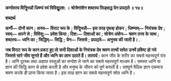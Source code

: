 **कर्णावस्य विनिॢभन्नौ धिष्ण्यं स्वं विविशुॢदश: ।** **श्रोत्रेणांशेन शब्दस्य सिङ्क्षद्ध येन प्रपद्यते ॥ १७॥** 

**शब्दार्थ** 

**कर्णौ—** **दोनों कान** **; अस्य—** **विराट रूप के** **; विनिॢभन्नौ—** **इस तरह पृथक् होकर** **; धिष्ण्यम्—** **नियंत्रक देव** **; स्वम्—** **अपने से** **;** **विविशु:—** **प्रवेश किया** **; दिश:—** **दिशाओं का** **; श्रोत्रेण अंशेन—** **श्रवण तत्त्व के साथ** **; शब्दस्य—** **ध्वनि का** **; सिद्धिम्—** **सिद्धि** **;** **येन—** **जिससे** **; प्रपद्यते—** **अनुभव की जाती है।** **.** 

**जब विराट रूप के कान प्रकट हुए तो सभी दिशाओं के नियंत्रक देव श्रवण तत्त्वों समेत** **उनमें प्रविष्ट हो गये जिससे सारे जीव सुनते हैं और ध्वनि का लाभ उठाते हैं।** **तात्पर्य :** कान जीव के शरीर का सबसे महत्त्वपूर्ण यंत्र है। ध्वनि दूरस्थ तथा अज्ञात वस्तुओं का सन्देश ले जाने का सबसे महत्त्वपूर्ण माध्यम है। समस्त ध्वनि या ज्ञान की सिद्धि कान से प्रवेश करती है और मनुष्य के जीवन को पूर्ण बनाती है। सश्पूर्ण वैदिक ज्ञान एकमात्र श्रवण करके ही प्राप्त किया जाता है। इस तरह ज्ञान का सबसे महत्त्वपूर्ण स्रोत ध्वनि है।  